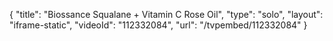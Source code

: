 {
    "title": "Biossance Squalane + Vitamin C Rose Oil",
    "type": "solo",
    "layout": "iframe-static",
    "videoId": "112332084",
    "url": "\/tvpembed\/112332084"
}